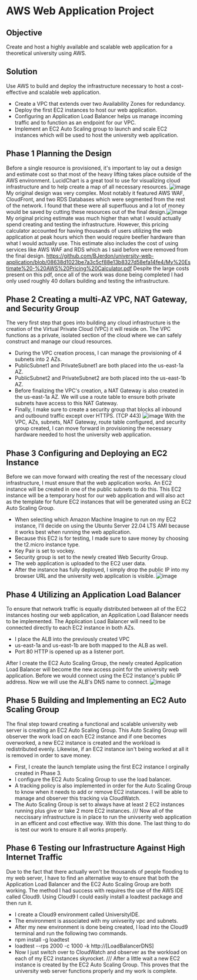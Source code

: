 # AWS Web Application Project

## Objective
Create and host a highly available and scalable web application for a theoretical university using AWS.

## Solution
Use AWS to build and deploy the infrastructure necessary to host a cost-effective and scalable web application.
+ Create a VPC that extends over two Availability Zones for redundancy.
+ Deploy the first EC2 instances to host our web application.
+ Configuring an Application Load Balancer helps us manage incoming traffic and to function as an endpoint for our VPC.
+ Implement an EC2 Auto Scaling group to launch and scale EC2 instances which will be used to host the university web application.

## Phase 1 Planning the Design
Before a single resource is provisioned, it's important to lay out a design and estimate cost so that most of the heavy lifting takes place outside of the AWS environment. LucidChart is a great tool to use for visualizing cloud infrastructure and to help create a map of all necessary resources. ![image](https://github.com/BJerdon/university-web-application/assets/133431472/204c5868-415e-4691-8b79-a982a9008a96)
My original design was very complex. Most notably it featured AWS WAF, CloudFront, and two RDS Databases which were segmented from the rest of the network. I found that these were all superfluous and a lot of money would be saved by cutting these resources out of the final design.![image](https://github.com/BJerdon/university-web-application/assets/133431472/aa8d2621-4b38-4112-9bff-4e15d30bb43a)
My original pricing estimate was much higher than what I would actually spend creating and testing the infrastructure. However, this pricing calculator accounted for having thousands of users utilizing the web application at peak hours which then would require beefier hardware than what I would actually use. This estimate also includes the cost of using services like AWS WAF and RDS which as I said before were removed from the final design. 
https://github.com/BJerdon/university-web-application/blob/08638d1023be7a3c5cf88e13b8327d58efa14fe4/My%20Estimate%20-%20AWS%20Pricing%20Calculator.pdf
Despite the large costs present on this pdf, once all of the work was done being completed I had only used roughly 40 dollars building and testing the infrastructure.

## Phase 2 Creating a multi-AZ VPC, NAT Gateway, and Security Group
The very first step that goes into building any cloud infrastructure is the creation of the Virtual Private Cloud (VPC) it will reside on.
The VPC functions as a private, isolated section of the cloud where we can safely construct and manage our cloud resources.
+ During the VPC creation process, I can manage the provisioning of 4 subnets into 2 AZs.
+ PublicSubnet1 and PrivateSubnet1 are both placed into the us-east-1a AZ.
+ PublicSubnet2 and PrivateSubnet2 are both placed into the us-east-1b AZ.
+ Before finalizing the VPC's creation, a NAT Gateway is also created in the us-east-1a AZ. We will use a route table to ensure both private subnets have access to this NAT Gateway.
+ Finally, I make sure to create a security group that blocks all inbound and outbound traffic except over HTTPS. (TCP 443)
![image](https://github.com/BJerdon/university-web-application/assets/133431472/067903d4-1332-41a1-89fe-defc92816bf1)
With the VPC, AZs, subnets, NAT Gateway, route table configured, and security group created, I can move forward in provisioning the necessary hardware needed to host the university web application.

## Phase 3 Configuring and Deploying an EC2 Instance
Before we can move forward with creating the rest of the necessary cloud infrastructure, I must ensure that the web application works. An EC2 instance will be created in one of the public subnets to do this. This EC2 instance will be a temporary host for our web application and will also act as the template for future EC2 instances that will be generated using an EC2 Auto Scaling Group.
+ When selecting which Amazon Machine Imagine to run on my EC2 instance, I'll decide on using the Ubuntu Server 22.04 LTS AMI because it works best when running the web application.
+ Because this EC2 is for testing, I made sure to save money by choosing the t2.micro instance type.
+ Key Pair is set to vockey.
+ Security group is set to the newly created Web Security Group.
+ The web application is uploaded to the EC2 user data.
+ After the instance has fully deployed, I simply drop the public IP into my browser URL and the university web application is visible.
![image](https://github.com/BJerdon/university-web-application/assets/133431472/fd5c513f-9411-43e6-8ec5-b2af057390c6)

## Phase 4 Utilizing an Application Load Balancer
To ensure that network traffic is equally distributed between all of the EC2 instances hosting our web application, an Application Load Balancer needs to be implemented. The Application Load Balancer will need to be connected directly to each EC2 instance in both AZs.
+ I place the ALB into the previously created VPC
+ us-east-1a and us-east-1b are both mapped to the ALB as well.
+ Port 80 HTTP is opened up as a listener port.

After I create the EC2 Auto Scaling Group, the newly created Application Load Balancer will become the new access point for the university web application. Before we would connect using the EC2 instance's public IP address. Now we will use the ALB's DNS name to connect.
![image](https://github.com/BJerdon/university-web-application/assets/133431472/4c8a3a42-0ec0-4ede-abc6-33f12379eea0)

## Phase 5 Building and Implementing an EC2 Auto Scaling Group
The final step toward creating a functional and scalable university web server is creating an EC2 Auto Scaling Group. This Auto Scaling Group will observer the work load on each EC2 instance and if one becomes overworked, a new EC2 instance is created and the workload is redistributed evenly. Likewise, if an EC2 instance isn't being worked at all it is removed in order to save money.
+ First, I create the launch template using the first EC2 instance I orginally created in Phase 3.
+ I configure the EC2 Auto Scaling Group to use the load balancer.
+ A tracking policy is also implemented in order for the Auto Scaling Group to know when it needs to add or remove EC2 instances. I will be able to manage and observer this tracking via CloudWatch.
+ The Auto Scaling Group is set to always have at least 2 EC2 instances running plus give or take 2 more EC2 instances.
///
Now all of the neccissary infrastructure is in place to run the univserity web application in an efficent and cost effective way. With this done. The last thing to do is test our work to ensure it all works properly.

## Phase 6 Testing our Infrastructure Against High Internet Traffic
Due to the fact that there actually won't be thousands of people flooding to my web server, I have to find an alternative way to ensure that both the Application Load Balancer and the EC2 Auto Scaling Group are both working. The method I had success with requires the use of the AWS IDE called Cloud9. Using Cloud9 I could easily install a loadtest package and then run it.
+ I create a Cloud9 environment called UniversityIDE.
+ The environment is associated with my univserity vpc and subnets.
+ After my new environment is done being created, I load into the Cloud9 terminal and run the following two commands.
+ npm install -g loadtest
+ loadtest --rps 2000 -c 1000 -k http://[LoadBalancerDNS]
+ Now I just switch over to CloudWatch and observer as the workload on each of my EC2 instances skyrocket.
///
After a little wait a new EC2 instance is created by the EC2 Auto Scaling Group. This proves that the university web server functions properly and my work is complete.
